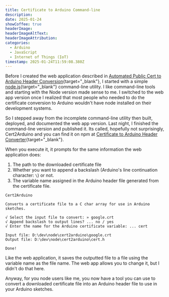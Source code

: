 ```yaml
---
title: Certificate to Arduino Command-line
description: 
date: 2025-01-24
showCoffee: true
headerImage: 
headerImageAltText: 
headerImageAttribution: 
categories:
  - Arduino
  - JavaScript  
  - Internet of Things (IoT)
timestamp: 2025-01-24T11:59:08.380Z
---
```


Before I created the web application described in [Automated Public Cert to Arduino Header Conversion](/posts/2025/public-cert-arduino/){target="_blank"}, I started with a simple [node.js](https://nodejs.org/en){target="_blank"} command-line utility. I like command-line tools and starting with the Node version made sense to me. I switched to the web app version once I realized that most people who needed to do the certificate conversion to Arduino wouldn't have node installed on their development systems. 

So I stepped away from the incomplete command-line utility then built, deployed, and documented the web app version. Last night, I finished the command-line version and published it. Its called, hopefully not surprisingly, Cert2Arduino and you can find it on npm at [Certificate to Arduino Header Converter](https://www.npmjs.com/package/cert2arduino){target="_blank"}.

When you execute it, it prompts for the same information the web application does:

1. The path to the downloaded certificate file
2. Whether you want to append a backslash (Arduino's line continuation character: `\`) or not.
3. The variable name assigned in the Arduino header file generated from the certificate file.

```text
Cert2Arduino

Converts a certificate file to a C char array for use in Arduino sketches.

√ Select the input file to convert: » google.crt
√ Append backslash to output lines? ... no / yes
√ Enter the name for the Arduino certificate variable: ... cert

Input file: D:\dev\node\cert2arduino\google.crt
Output file: D:\dev\node\cert2arduino\cert.h

Done!
```

Like the web application, it saves the outputted file to a file using the variable name as the file name. The web app allows you to change it, but I didn't do that here. 

Anyway, for you node users like me, you now have a tool you can use to convert a downloaded certificate file into an Arduino header file to use in your Arduino sketches.
